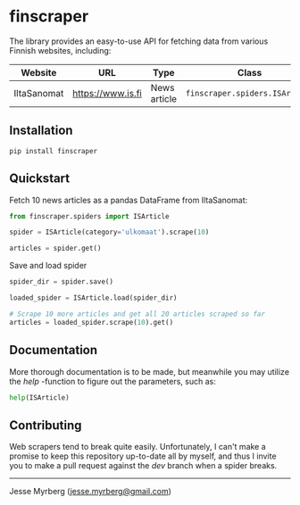 # finscraper

The library provides an easy-to-use API for fetching data from various Finnish websites, including:

| Website     | URL               | Type         | Class                          |
| ----------- | ----------------- | ------------ | ------------------------------ |
| IltaSanomat | https://www.is.fi | News article | `finscraper.spiders.ISArticle` |


## Installation

`pip install finscraper`


## Quickstart

Fetch 10 news articles as a pandas DataFrame from IltaSanomat:

```python
from finscraper.spiders import ISArticle

spider = ISArticle(category='ulkomaat').scrape(10)

articles = spider.get()
```

Save and load spider

```python
spider_dir = spider.save()

loaded_spider = ISArticle.load(spider_dir)

# Scrape 10 more articles and get all 20 articles scraped so far
articles = loaded_spider.scrape(10).get()
```

## Documentation

More thorough documentation is to be made, but meanwhile you may utilize the *help* -function to figure out the parameters, such as:

```python
help(ISArticle)
```

## Contributing

Web scrapers tend to break quite easily. Unfortunately, I can't make a promise to keep this repository up-to-date all by myself, and thus I invite you to make a pull request against the *dev* branch when a spider breaks.

---

Jesse Myrberg (jesse.myrberg@gmail.com)
